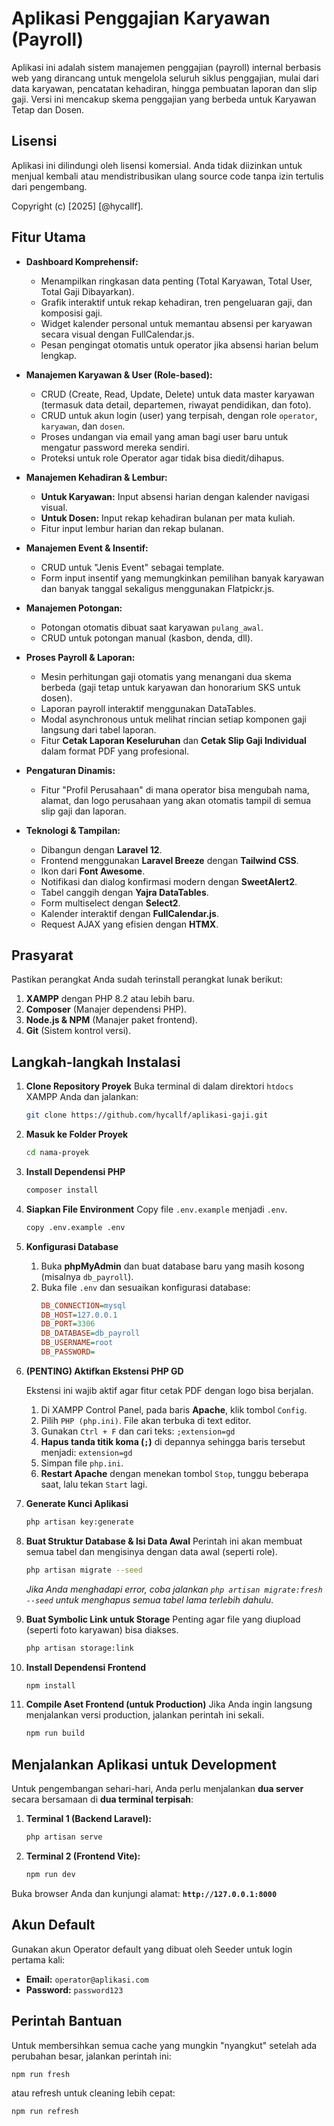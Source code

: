 # Aplikasi Penggajian Karyawan (Payroll)

Aplikasi ini adalah sistem manajemen penggajian (payroll) internal berbasis web yang dirancang untuk mengelola seluruh siklus penggajian, mulai dari data karyawan, pencatatan kehadiran, hingga pembuatan laporan dan slip gaji. Versi ini mencakup skema penggajian yang berbeda untuk Karyawan Tetap dan Dosen.

## Lisensi

Aplikasi ini dilindungi oleh lisensi komersial. Anda tidak diizinkan untuk menjual kembali atau mendistribusikan ulang source code tanpa izin tertulis dari pengembang.

Copyright (c) [2025] [@hycallf].

## Fitur Utama

-   **Dashboard Komprehensif:**

    -   Menampilkan ringkasan data penting (Total Karyawan, Total User, Total Gaji Dibayarkan).
    -   Grafik interaktif untuk rekap kehadiran, tren pengeluaran gaji, dan komposisi gaji.
    -   Widget kalender personal untuk memantau absensi per karyawan secara visual dengan FullCalendar.js.
    -   Pesan pengingat otomatis untuk operator jika absensi harian belum lengkap.

-   **Manajemen Karyawan & User (Role-based):**

    -   CRUD (Create, Read, Update, Delete) untuk data master karyawan (termasuk data detail, departemen, riwayat pendidikan, dan foto).
    -   CRUD untuk akun login (user) yang terpisah, dengan role `operator`, `karyawan`, dan `dosen`.
    -   Proses undangan via email yang aman bagi user baru untuk mengatur password mereka sendiri.
    -   Proteksi untuk role Operator agar tidak bisa diedit/dihapus.

-   **Manajemen Kehadiran & Lembur:**

    -   **Untuk Karyawan:** Input absensi harian dengan kalender navigasi visual.
    -   **Untuk Dosen:** Input rekap kehadiran bulanan per mata kuliah.
    -   Fitur input lembur harian dan rekap bulanan.

-   **Manajemen Event & Insentif:**

    -   CRUD untuk "Jenis Event" sebagai template.
    -   Form input insentif yang memungkinkan pemilihan banyak karyawan dan banyak tanggal sekaligus menggunakan Flatpickr.js.

-   **Manajemen Potongan:**

    -   Potongan otomatis dibuat saat karyawan `pulang_awal`.
    -   CRUD untuk potongan manual (kasbon, denda, dll).

-   **Proses Payroll & Laporan:**

    -   Mesin perhitungan gaji otomatis yang menangani dua skema berbeda (gaji tetap untuk karyawan dan honorarium SKS untuk dosen).

    *   Laporan payroll interaktif menggunakan DataTables.
    *   Modal asynchronous untuk melihat rincian setiap komponen gaji langsung dari tabel laporan.
    *   Fitur **Cetak Laporan Keseluruhan** dan **Cetak Slip Gaji Individual** dalam format PDF yang profesional.

-   **Pengaturan Dinamis:**

    -   Fitur "Profil Perusahaan" di mana operator bisa mengubah nama, alamat, dan logo perusahaan yang akan otomatis tampil di semua slip gaji dan laporan.

-   **Teknologi & Tampilan:**
    -   Dibangun dengan **Laravel 12**.
    -   Frontend menggunakan **Laravel Breeze** dengan **Tailwind CSS**.
    -   Ikon dari **Font Awesome**.
    -   Notifikasi dan dialog konfirmasi modern dengan **SweetAlert2**.
    -   Tabel canggih dengan **Yajra DataTables**.
    -   Form multiselect dengan **Select2**.
    -   Kalender interaktif dengan **FullCalendar.js**.
    -   Request AJAX yang efisien dengan **HTMX**.

## Prasyarat

Pastikan perangkat Anda sudah terinstall perangkat lunak berikut:

1.  **XAMPP** dengan PHP 8.2 atau lebih baru.
2.  **Composer** (Manajer dependensi PHP).
3.  **Node.js & NPM** (Manajer paket frontend).
4.  **Git** (Sistem kontrol versi).

## Langkah-langkah Instalasi

1.  **Clone Repository Proyek**
    Buka terminal di dalam direktori `htdocs` XAMPP Anda dan jalankan:

    ```bash
    git clone https://github.com/hycallf/aplikasi-gaji.git
    ```

2.  **Masuk ke Folder Proyek**

    ```bash
    cd nama-proyek
    ```

3.  **Install Dependensi PHP**

    ```bash
    composer install
    ```

4.  **Siapkan File Environment**
    Copy file `.env.example` menjadi `.env`.

    ```bash
    copy .env.example .env
    ```

5.  **Konfigurasi Database**

    1.  Buka **phpMyAdmin** dan buat database baru yang masih kosong (misalnya `db_payroll`).
    2.  Buka file `.env` dan sesuaikan konfigurasi database:
        ```ini
        DB_CONNECTION=mysql
        DB_HOST=127.0.0.1
        DB_PORT=3306
        DB_DATABASE=db_payroll
        DB_USERNAME=root
        DB_PASSWORD=
        ```

6.  **(PENTING) Aktifkan Ekstensi PHP GD**

    Ekstensi ini wajib aktif agar fitur cetak PDF dengan logo bisa berjalan.

    1.  Di XAMPP Control Panel, pada baris **Apache**, klik tombol `Config`.
    2.  Pilih `PHP (php.ini)`. File akan terbuka di text editor.
    3.  Gunakan `Ctrl + F` dan cari teks: `;extension=gd`
    4.  **Hapus tanda titik koma (`;`)** di depannya sehingga baris tersebut menjadi: `extension=gd`
    5.  Simpan file `php.ini`.
    6.  **Restart Apache** dengan menekan tombol `Stop`, tunggu beberapa saat, lalu tekan `Start` lagi.

7.  **Generate Kunci Aplikasi**

    ```bash
    php artisan key:generate
    ```

8.  **Buat Struktur Database & Isi Data Awal**
    Perintah ini akan membuat semua tabel dan mengisinya dengan data awal (seperti role).

    ```bash
    php artisan migrate --seed
    ```

    _Jika Anda menghadapi error, coba jalankan `php artisan migrate:fresh --seed` untuk menghapus semua tabel lama terlebih dahulu._

9.  **Buat Symbolic Link untuk Storage**
    Penting agar file yang diupload (seperti foto karyawan) bisa diakses.

    ```bash
    php artisan storage:link
    ```

10. **Install Dependensi Frontend**

    ```bash
    npm install
    ```

11. **Compile Aset Frontend (untuk Production)**
    Jika Anda ingin langsung menjalankan versi production, jalankan perintah ini sekali.
    ```bash
    npm run build
    ```

## Menjalankan Aplikasi untuk Development

Untuk pengembangan sehari-hari, Anda perlu menjalankan **dua server** secara bersamaan di **dua terminal terpisah**:

1.  **Terminal 1 (Backend Laravel):**
    ```bash
    php artisan serve
    ```
2.  **Terminal 2 (Frontend Vite):**
    ```bash
    npm run dev
    ```

Buka browser Anda dan kunjungi alamat: **`http://127.0.0.1:8000`**

## Akun Default

Gunakan akun Operator default yang dibuat oleh Seeder untuk login pertama kali:

-   **Email:** `operator@aplikasi.com`
-   **Password:** `password123`

## Perintah Bantuan

Untuk membersihkan semua cache yang mungkin "nyangkut" setelah ada perubahan besar, jalankan perintah ini:

```bash
npm run fresh
```

atau refresh untuk cleaning lebih cepat:

```bash
npm run refresh
```
